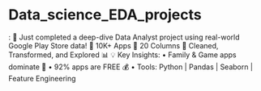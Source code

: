 # Data_science_EDA_projects
: 🚀 Just completed a deep-dive Data Analyst project using real-world Google Play Store data!  🔹 10K+ Apps 🔹 20 Columns 🔹 Cleaned, Transformed, and Explored 📊  💡 Key Insights: • Family &amp; Game apps dominate 📱 • 92% apps are FREE 💰 •  Tools: Python | Pandas | Seaborn | Feature Engineering
